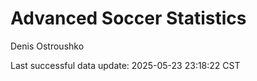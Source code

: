 # Advanced Soccer Statistics
Denis Ostroushko

<!-- gfm -->

Last successful data update: 2025-05-23 23:18:22 CST
